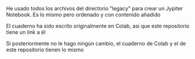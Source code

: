 He usado todos los archivos del directorio "legacy" para crear un Jypiter Notebook. Es lo mismo pero ordenado y con contenido añadido

El cuaderno ha sido escrito originalmente en Colab, así que este repositorio tiene un link a él

Si posteriormente no le hago ningún cambio, el cuaderno de Colab y el de este repositorio tienen lo mismo

